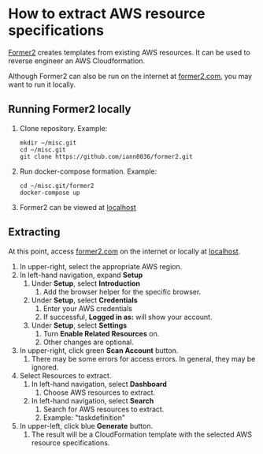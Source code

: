 # How to extract AWS resource specifications

[Former2](https://github.com/iann0036/former2) creates templates
from existing AWS resources.
It can be used to reverse engineer an AWS Cloudformation.

Although Former2 can also be run on the internet at
[former2.com](https://former2.com/),
you may want to run it locally.

## Running Former2 locally

1. Clone repository.
   Example:

    ```console
    mkdir ~/misc.git
    cd ~/misc.git
    git clone https://github.com/iann0036/former2.git
    ```

1. Run docker-compose formation.
   Example:

    ```console
    cd ~/misc.git/former2
    docker-compose up
    ```

1. Former2 can be viewed at
   [localhost](http://localhost)

## Extracting

At this point, access
[former2.com](https://former2.com/) on the internet
or locally at
[localhost](http://localhost).

1. In upper-right, select the appropriate AWS region.
1. In left-hand navigation, expand **Setup**
    1. Under **Setup**, select **Introduction**
        1. Add the browser helper for the specific browser.
    1. Under **Setup**, select **Credentials**
        1. Enter your AWS credentials
        1. If successful, **Logged in as:** will show your account.
    1. Under **Setup**, select **Settings**
        1. Turn **Enable Related Resources** on.
        1. Other changes are optional.
1. In upper-right, click green **Scan Account** button.
    1. There may be some errors for access errors.
       In general, they may be ignored.
1. Select Resources to extract.
    1. In left-hand navigation, select **Dashboard**
        1. Choose AWS resources to extract.
    1. In left-hand navigation, select **Search**
        1. Search for AWS resources to extract.
        1. Example: "taskdefinition"
1. In upper-left, click blue **Generate** button.
    1. The result will be a CloudFormation template with the selected AWS resource specifications.
